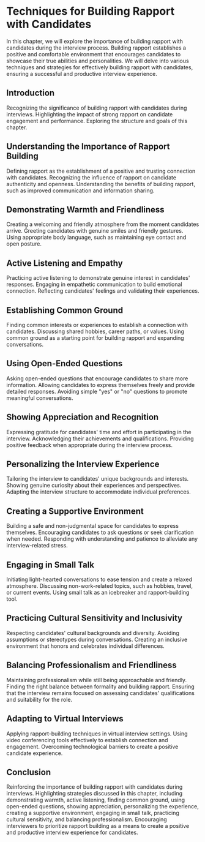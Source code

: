 Techniques for Building Rapport with Candidates
========================================================

In this chapter, we will explore the importance of building rapport with candidates during the interview process. Building rapport establishes a positive and comfortable environment that encourages candidates to showcase their true abilities and personalities. We will delve into various techniques and strategies for effectively building rapport with candidates, ensuring a successful and productive interview experience.

Introduction
------------

Recognizing the significance of building rapport with candidates during interviews. Highlighting the impact of strong rapport on candidate engagement and performance. Exploring the structure and goals of this chapter.

Understanding the Importance of Rapport Building
------------------------------------------------

Defining rapport as the establishment of a positive and trusting connection with candidates. Recognizing the influence of rapport on candidate authenticity and openness. Understanding the benefits of building rapport, such as improved communication and information sharing.

Demonstrating Warmth and Friendliness
-------------------------------------

Creating a welcoming and friendly atmosphere from the moment candidates arrive. Greeting candidates with genuine smiles and friendly gestures. Using appropriate body language, such as maintaining eye contact and open posture.

Active Listening and Empathy
----------------------------

Practicing active listening to demonstrate genuine interest in candidates' responses. Engaging in empathetic communication to build emotional connection. Reflecting candidates' feelings and validating their experiences.

Establishing Common Ground
--------------------------

Finding common interests or experiences to establish a connection with candidates. Discussing shared hobbies, career paths, or values. Using common ground as a starting point for building rapport and expanding conversations.

Using Open-Ended Questions
--------------------------

Asking open-ended questions that encourage candidates to share more information. Allowing candidates to express themselves freely and provide detailed responses. Avoiding simple "yes" or "no" questions to promote meaningful conversations.

Showing Appreciation and Recognition
------------------------------------

Expressing gratitude for candidates' time and effort in participating in the interview. Acknowledging their achievements and qualifications. Providing positive feedback when appropriate during the interview process.

Personalizing the Interview Experience
--------------------------------------

Tailoring the interview to candidates' unique backgrounds and interests. Showing genuine curiosity about their experiences and perspectives. Adapting the interview structure to accommodate individual preferences.

Creating a Supportive Environment
---------------------------------

Building a safe and non-judgmental space for candidates to express themselves. Encouraging candidates to ask questions or seek clarification when needed. Responding with understanding and patience to alleviate any interview-related stress.

Engaging in Small Talk
----------------------

Initiating light-hearted conversations to ease tension and create a relaxed atmosphere. Discussing non-work-related topics, such as hobbies, travel, or current events. Using small talk as an icebreaker and rapport-building tool.

Practicing Cultural Sensitivity and Inclusivity
-----------------------------------------------

Respecting candidates' cultural backgrounds and diversity. Avoiding assumptions or stereotypes during conversations. Creating an inclusive environment that honors and celebrates individual differences.

Balancing Professionalism and Friendliness
------------------------------------------

Maintaining professionalism while still being approachable and friendly. Finding the right balance between formality and building rapport. Ensuring that the interview remains focused on assessing candidates' qualifications and suitability for the role.

Adapting to Virtual Interviews
------------------------------

Applying rapport-building techniques in virtual interview settings. Using video conferencing tools effectively to establish connection and engagement. Overcoming technological barriers to create a positive candidate experience.

Conclusion
----------

Reinforcing the importance of building rapport with candidates during interviews. Highlighting strategies discussed in this chapter, including demonstrating warmth, active listening, finding common ground, using open-ended questions, showing appreciation, personalizing the experience, creating a supportive environment, engaging in small talk, practicing cultural sensitivity, and balancing professionalism. Encouraging interviewers to prioritize rapport building as a means to create a positive and productive interview experience for candidates.
